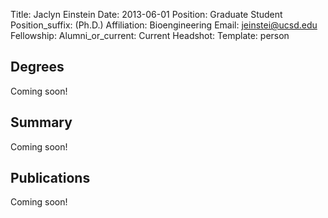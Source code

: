 Title: Jaclyn Einstein
Date: 2013-06-01
Position: Graduate Student
Position_suffix: (Ph.D.)
Affiliation: Bioengineering
Email: jeinstei@ucsd.edu
Fellowship:
Alumni_or_current: Current
Headshot: 
Template: person
<!-- Status: draft -->

## Degrees

Coming soon!

## Summary

Coming soon!

## Publications
Coming soon!
